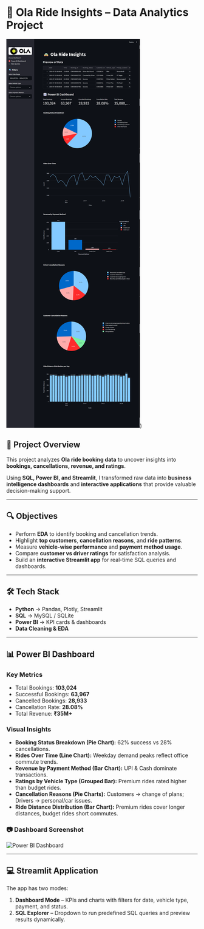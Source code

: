 # 🚖 Ola Ride Insights – Data Analytics Project  

![Dashboard Preview](demo.png)) <!-- Replace with actual screenshot path -->

## 📌 Project Overview  
This project analyzes **Ola ride booking data** to uncover insights into **bookings, cancellations, revenue, and ratings**.  

Using **SQL, Power BI, and Streamlit**, I transformed raw data into **business intelligence dashboards** and **interactive applications** that provide valuable decision-making support.  

---

## 🔍 Objectives  
- Perform **EDA** to identify booking and cancellation trends.  
- Highlight **top customers**, **cancellation reasons**, and **ride patterns**.  
- Measure **vehicle-wise performance** and **payment method usage**.  
- Compare **customer vs driver ratings** for satisfaction analysis.  
- Build an **interactive Streamlit app** for real-time SQL queries and dashboards.  

---

## 🛠 Tech Stack  
- **Python** → Pandas, Plotly, Streamlit  
- **SQL** → MySQL / SQLite  
- **Power BI** → KPI cards & dashboards  
- **Data Cleaning & EDA**  

---

## 📊 Power BI Dashboard  
### Key Metrics  
- Total Bookings: **103,024**  
- Successful Bookings: **63,967**  
- Cancelled Bookings: **28,933**  
- Cancellation Rate: **28.08%**  
- Total Revenue: **₹35M+**  

### Visual Insights  
- **Booking Status Breakdown (Pie Chart):** 62% success vs 28% cancellations.  
- **Rides Over Time (Line Chart):** Weekday demand peaks reflect office commute trends.  
- **Revenue by Payment Method (Bar Chart):** UPI & Cash dominate transactions.  
- **Ratings by Vehicle Type (Grouped Bar):** Premium rides rated higher than budget rides.  
- **Cancellation Reasons (Pie Charts):** Customers → change of plans; Drivers → personal/car issues.  
- **Ride Distance Distribution (Bar Chart):** Premium rides cover longer distances, budget rides short commutes.

### 📷 Dashboard Screenshot  
![Power BI Dashboard](powerbi_dashboard.png) 

---

## 💻 Streamlit Application  
The app has two modes:  

1. **Dashboard Mode** – KPIs and charts with filters for date, vehicle type, payment, and status.  
2. **SQL Explorer** – Dropdown to run predefined SQL queries and preview results dynamically.  



